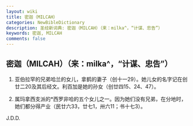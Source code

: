 ```yaml
---
layout: wiki
title: 密迦（MILCAH）
categories: NewBibleDictionary
description: 圣经新词典: 密迦（MILCAH）（来：milka^，“计谋、忠告”）
keywords: 密迦, MILCAH
comments: false
---
```


## 密迦（MILCAH）（来：milka^，“计谋、忠告”）

1. 亚伯拉罕的兄弟哈兰的女儿，拿鹤的妻子（创十一29）。她儿女的名字记在创廿二20及其后经文。利百加是她的孙女（创廿四15、24、47）。

2. 属玛拿西支派的*西罗非哈的五个女儿之一。因为她们没有兄弟，在分地时，她们都分得产业（民廿六33，廿七1，卅六11；书十七3）。

J.D.D.








